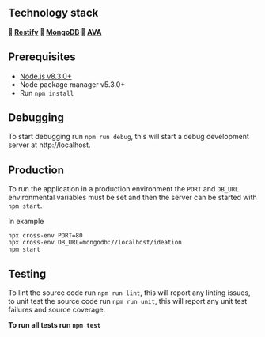 ## Technology stack

**📏 [Restify](http://restify.com/) 🦄 [MongoDB](https://www.mongodb.com/) 🚨 [AVA](https://github.com/avajs/ava/)**

## Prerequisites

- [Node.js v8.3.0+](https://nodejs.org/)
- Node package manager v5.3.0+
- Run `npm install`

## Debugging

To start debugging run `npm run debug`, this will start a debug development server at http://localhost.

## Production

To run the application in a production environment the `PORT` and `DB_URL` environmental variables must be set and then the server can be started with `npm start`.

In example

```
npx cross-env PORT=80
npx cross-env DB_URL=mongodb://localhost/ideation
npm start
```

## Testing

To lint the source code run `npm run lint`, this will report any linting issues, to unit test the source code run `npm run unit`, this will report any unit test failures and source coverage.

**To run all tests run `npm test`**
